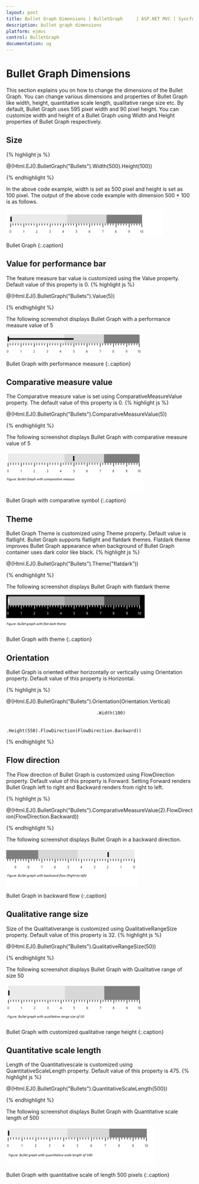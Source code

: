 ```yaml
---
layout: post
title: Bullet Graph Dimensions | BulletGraph	 | ASP.NET MVC | Syncfusion
description: bullet graph dimensions
platform: ejmvc
control: BulletGraph	
documentation: ug
---
```


# Bullet Graph Dimensions

This section explains you on how to change the dimensions of the Bullet Graph. You can change various dimensions and properties of Bullet Graph like width, height, quantitative scale length, qualitative range size etc. By default, Bullet Graph uses 595 pixel width and 90 pixel height. You can customize width and height of a Bullet Graph using Width and Height properties of Bullet Graph respectively.

## Size
{% highlight js %}

@(Html.EJ().BulletGraph("Bullets").Width(500).Height(100))

{% endhighlight %}

In the above code example, width is set as 500 pixel and height is set as 100 pixel. The output of the above code example with dimension 500 * 100 is as follows.



![](Bullet-Graph-Dimensions_images/Bullet-Graph-Dimensions_img1.png)

Bullet Graph
{:.caption}


## Value for performance bar

The feature measure bar value is customized using the Value property. Default value of this property is 0. 
{% highlight js %}

@(Html.EJ().BulletGraph("Bullets").Value(5))

{% endhighlight %}

The following screenshot displays Bullet Graph with a performance measure value of 5

![](Bullet-Graph-Dimensions_images/Bullet-Graph-Dimensions_img2.png)

Bullet Graph with performance measure
{:.caption}


## Comparative measure value

The Comparative measure value is set using ComparativeMeasureValue property. The default value of this property is 0. 
{% highlight js %}

@(Html.EJ().BulletGraph("Bullets").ComparativeMeasureValue(5))

{% endhighlight %}


The following screenshot displays Bullet Graph with comparative measure value of 5



![](Bullet-Graph-Dimensions_images/Bullet-Graph-Dimensions_img3.png)

Bullet Graph with comparative symbol
{:.caption}




## Theme

Bullet Graph Theme is customized using Theme property. Default value is flatlight. Bullet Graph supports flatlight and flatdark themes. Flatdark theme improves Bullet Graph appearance when background of Bullet Graph container uses dark color like black. 
{% highlight js %}

@(Html.EJ().BulletGraph("Bullets").Theme("flatdark”))

{% endhighlight %}

The following screenshot displays Bullet Graph with flatdark theme



![](Bullet-Graph-Dimensions_images/Bullet-Graph-Dimensions_img4.png)

Bullet Graph with theme
{:.caption}
 

## Orientation

Bullet Graph is oriented either horizontally or vertically using Orientation property. Default value of this property is Horizontal. 

{% highlight js %}

@(Html.EJ().BulletGraph("Bullets").Orientation(Orientation.Vertical)

                                      .Width(100)

                                      .Height(550).FlowDirection(FlowDirection.Backward))

{% endhighlight %}


## Flow direction

The Flow direction of Bullet Graph is customized using FlowDirection property. Default value of this property is Forward. Setting Forward renders Bullet Graph left to right and Backward renders from right to left.


{% highlight js %}

@(Html.EJ().BulletGraph("Bullets").ComparativeMeasureValue(2).FlowDirection(FlowDirection.Backward))

{% endhighlight %}

The following screenshot displays Bullet Graph in a backward direction.

![](Bullet-Graph-Dimensions_images/Bullet-Graph-Dimensions_img5.png)

Bullet Graph in backward flow
{:.caption}


## Qualitative range size

Size of the Qualitativerange is customized using QualitativeRangeSize property. Default value of this property is 32. 
{% highlight js %}

@(Html.EJ().BulletGraph("Bullets").QualitativeRangeSize(50))

{% endhighlight %}

The following screenshot displays Bullet Graph with Qualitative range of size 50

![](Bullet-Graph-Dimensions_images/Bullet-Graph-Dimensions_img6.png)

Bullet Graph with customized qualitative range height
{:.caption}



## Quantitative scale length

Length of the Quantitativescale is customized using QuantitativeScaleLength property. Default value of this property is 475. 
{% highlight js %}

@(Html.EJ().BulletGraph("Bullets").QuantitativeScaleLength(500))

{% endhighlight %}

The following screenshot displays Bullet Graph with Quantitative scale length of 500

![](Bullet-Graph-Dimensions_images/Bullet-Graph-Dimensions_img7.png)

Bullet Graph with quantitative scale of length 500 pixels
{:.caption}



